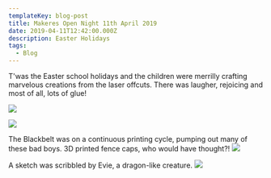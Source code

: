 ```yaml
---
templateKey: blog-post
title: Makeres Open Night 11th April 2019
date: 2019-04-11T12:42:00.000Z
description: Easter Holidays
tags:
  - Blog
---
```

T'was the Easter school holidays and the children were merrilly crafting marvelous creations from the laser offcuts. There was laugher, rejoicing and most of all, lots of glue!

![](/img/img_20190411_185608.jpg)

![](/img/img_20190411_185556.jpg)

The Blackbelt was on a continuous printing cycle, pumping out many of these bad boys. 3D printed fence caps, who would have thought?!
![](/img/img_20190411_185625.jpg)

A sketch was scribbled by Evie, a dragon-like creature.
![](/img/img_20190315_185645b.jpg)
